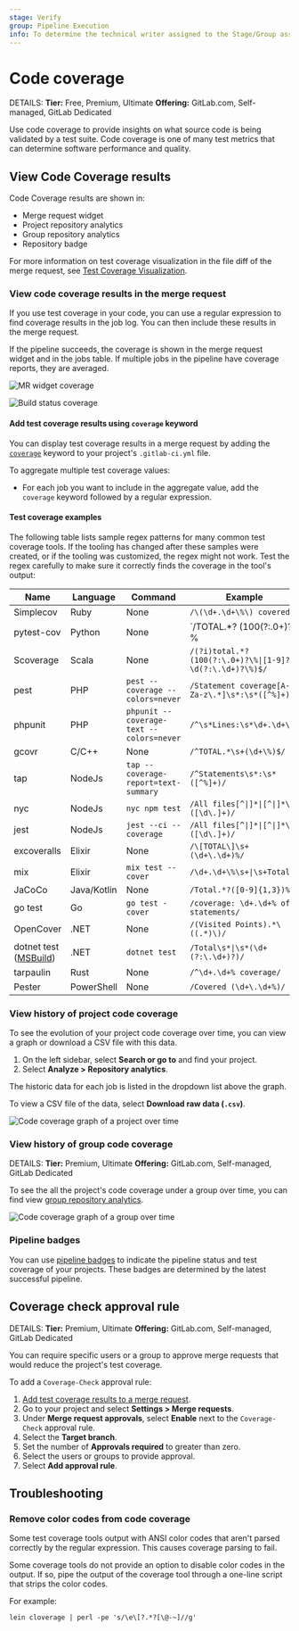 ```yaml
---
stage: Verify
group: Pipeline Execution
info: To determine the technical writer assigned to the Stage/Group associated with this page, see https://handbook.gitlab.com/handbook/product/ux/technical-writing/#assignments
---
```


# Code coverage

DETAILS:
**Tier:** Free, Premium, Ultimate
**Offering:** GitLab.com, Self-managed, GitLab Dedicated

Use code coverage to provide insights on what source code is being validated by a test suite. Code coverage is one of many test metrics that can determine software performance and quality.

## View Code Coverage results

Code Coverage results are shown in:

- Merge request widget
- Project repository analytics
- Group repository analytics
- Repository badge

For more information on test coverage visualization in the file diff of the merge request, see [Test Coverage Visualization](test_coverage_visualization/index.md).

### View code coverage results in the merge request

If you use test coverage in your code, you can use a regular expression to
find coverage results in the job log. You can then include these results
in the merge request.

If the pipeline succeeds, the coverage is shown in the merge request widget and
in the jobs table. If multiple jobs in the pipeline have coverage reports, they are
averaged.

![MR widget coverage](img/pipelines_test_coverage_mr_widget_v17_3.png)

![Build status coverage](img/pipelines_test_coverage_jobs_v17_3.png)

#### Add test coverage results using `coverage` keyword

You can display test coverage results in a merge request by adding the
[`coverage`](../yaml/index.md#coverage) keyword to your project's `.gitlab-ci.yml` file.

To aggregate multiple test coverage values:

- For each job you want to include in the aggregate value,
  add the `coverage` keyword followed by a regular expression.

#### Test coverage examples

The following table lists sample regex patterns for many common test coverage tools.
If the tooling has changed after these samples were created, or if the tooling was customized,
the regex might not work. Test the regex carefully to make sure it correctly finds the
coverage in the tool's output:

<!-- vale gitlab_base.Spelling = NO -->
<!-- markdownlint-disable MD056 -->

| Name         | Language     | Command      | Example      |
|--------------|--------------|--------------|--------------|
| Simplecov | Ruby | None | `/\(\d+.\d+\%\) covered/` |
| pytest-cov | Python | None | `/TOTAL.*? (100(?:\.0+)?\%|[1-9]?\d(?:\.\d+)?\%)$/` |
| Scoverage | Scala | None | `/(?i)total.*? (100(?:\.0+)?\%\|[1-9]?\d(?:\.\d+)?\%)$/` |
| pest | PHP | `pest --coverage --colors=never` | `/Statement coverage[A-Za-z\.*]\s*:\s*([^%]+)/` |
| phpunit | PHP | `phpunit --coverage-text --colors=never` | `/^\s*Lines:\s*\d+.\d+\%/` |
| gcovr | C/C++ | None | `/^TOTAL.*\s+(\d+\%)$/` |
| tap | NodeJs | `tap --coverage-report=text-summary` | `/^Statements\s*:\s*([^%]+)/` |
| nyc | NodeJs | `nyc npm test` | `/All files[^\|]*\|[^\|]*\s+([\d\.]+)/` |
| jest | NodeJs | `jest --ci --coverage` | `/All files[^\|]*\|[^\|]*\s+([\d\.]+)/` |
| excoveralls | Elixir | None | `/\[TOTAL\]\s+(\d+\.\d+)%/` |
| mix | Elixir | `mix test --cover` | `/\d+.\d+\%\s+\|\s+Total/` |
| JaCoCo | Java/Kotlin | None | `/Total.*?([0-9]{1,3})%/` |
| go test | Go | `go test -cover` | `/coverage: \d+.\d+% of statements/` |
| OpenCover | .NET | None | `/(Visited Points).*\((.*)\)/` |
| dotnet test ([MSBuild](https://github.com/coverlet-coverage/coverlet/blob/master/Documentation/MSBuildIntegration.md)) | .NET | `dotnet test` | `/Total\s*\|\s*(\d+(?:\.\d+)?)/` |
| tarpaulin | Rust | None | `/^\d+.\d+% coverage/` |
| Pester | PowerShell | None | `/Covered (\d+\.\d+%)/` |

<!-- vale gitlab_base.Spelling = YES -->
<!-- markdownlint-enable MD056 -->

### View history of project code coverage

To see the evolution of your project code coverage over time,
you can view a graph or download a CSV file with this data.

1. On the left sidebar, select **Search or go to** and find your project.
1. Select **Analyze > Repository analytics**.

The historic data for each job is listed in the dropdown list above the graph.

To view a CSV file of the data, select **Download raw data (`.csv`)**.

![Code coverage graph of a project over time](img/code_coverage_graph_v13_1.png)

### View history of group code coverage

DETAILS:
**Tier:** Premium, Ultimate
**Offering:** GitLab.com, Self-managed, GitLab Dedicated

To see the all the project's code coverage under a group over time, you can find view [group repository analytics](../../user/group/repositories_analytics/index.md).

![Code coverage graph of a group over time](img/code_coverage_group_report.png)

### Pipeline badges

You can use [pipeline badges](../../user/project/badges.md#test-coverage-report-badges) to indicate the pipeline status and
test coverage of your projects. These badges are determined by the latest successful pipeline.

## Coverage check approval rule

DETAILS:
**Tier:** Premium, Ultimate
**Offering:** GitLab.com, Self-managed, GitLab Dedicated

You can require specific users or a group to approve merge requests that would reduce the project's test coverage.

To add a `Coverage-Check` approval rule:

1. [Add test coverage results to a merge request](#add-test-coverage-results-using-coverage-keyword).
1. Go to your project and select **Settings > Merge requests**.
1. Under **Merge request approvals**, select **Enable** next to the `Coverage-Check` approval rule.
1. Select the **Target branch**.
1. Set the number of **Approvals required** to greater than zero.
1. Select the users or groups to provide approval.
1. Select **Add approval rule**.

## Troubleshooting

### Remove color codes from code coverage

Some test coverage tools output with ANSI color codes that aren't
parsed correctly by the regular expression. This causes coverage
parsing to fail.

Some coverage tools do not provide an option to disable color
codes in the output. If so, pipe the output of the coverage tool through a one-line script that strips the color codes.

For example:

```shell
lein cloverage | perl -pe 's/\e\[?.*?[\@-~]//g'
```
